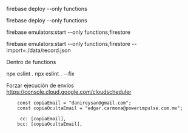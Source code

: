 firebase deploy --only functions


firebase deploy --only functions

firebase emulators:start --only functions,firestore

firebase emulators:start --only functions,firestore --import=./data/record.json


Dentro de functions

npx eslint .
npx eslint . --fix

Forzar ejecución de envios 
https://console.cloud.google.com/cloudscheduler


        const copiaEmail = "danireysan@gmail.com";
        const copiaOcultaEmail = "edgar.carmona@powerimpulse.com.mx";

         cc: [copiaEmail],
        bcc: [copiaOcultaEmail],